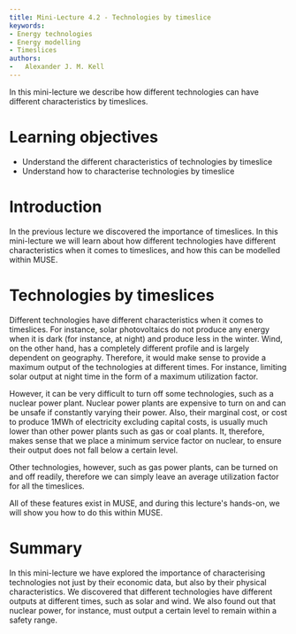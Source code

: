 ```yaml
---
title: Mini-Lecture 4.2 - Technologies by timeslice
keywords:
- Energy technologies
- Energy modelling
- Timeslices
authors:
-   Alexander J. M. Kell
---
```


In this mini-lecture we describe how different technologies can have different characteristics by timeslices.

# Learning objectives

- Understand the different characteristics of technologies by timeslice
- Understand how to characterise technologies by timeslice

# Introduction

In the previous lecture we discovered the importance of timeslices. In this mini-lecture we will learn about how different technologies have different characteristics when it comes to timeslices, and how this can be modelled within MUSE. 


# Technologies by timeslices

Different technologies have different characteristics when it comes to timeslices. For instance, solar photovoltaics do not produce any energy when it is dark (for instance, at night) and produce less in the winter. Wind, on the other hand, has a completely different profile and is largely dependent on geography. Therefore, it would make sense to provide a maximum output of the technologies at different times. For instance, limiting solar output at night time in the form of a maximum utilization factor. 

However, it can be very difficult to turn off some technologies, such as a nuclear power plant. Nuclear power plants are expensive to turn on and can be unsafe if constantly varying their power. Also, their marginal cost, or cost to produce 1MWh of electricity excluding capital costs, is usually much lower than other power plants such as gas or coal plants. It, therefore, makes sense that we place a minimum service factor on nuclear, to ensure their output does not fall below a certain level.

Other technologies, however, such as gas power plants, can be turned on and off readily, therefore we can simply leave an average utilization factor for all the timeslices. 

All of these features exist in MUSE, and during this lecture's hands-on, we will show you how to do this within MUSE.

# Summary

In this mini-lecture we have explored the importance of characterising technologies not just by their economic data, but also by their physical characteristics. We discovered that different technologies have different outputs at different times, such as solar and wind. We also found out that nuclear power, for instance, must output a certain level to remain within a safety range.
